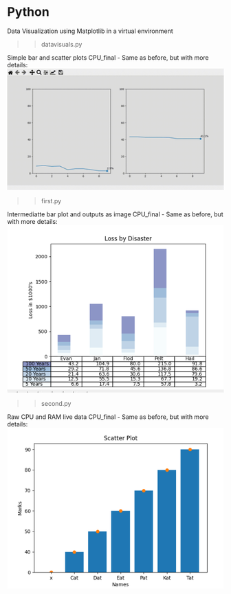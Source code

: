 # Python
Data Visualization using Matplotlib in a virtual environment

>>datavisuals.py

Simple bar and scatter plots
CPU_final - Same as before, but with more details:  
![cpu](res/cpu_v1.gif)  

>>first.py

Intermediatte bar plot and outputs as image
CPU_final - Same as before, but with more details:  
![first](res/first.PNG)  

>>second.py

Raw CPU and RAM live data
CPU_final - Same as before, but with more details:  
![second](res/second.PNG)  
